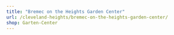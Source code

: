```yaml
---
title: "Bremec on the Heights Garden Center"
url: /cleveland-heights/bremec-on-the-heights-garden-center/
shop: Garten-Center
---
```

